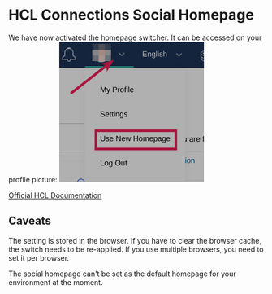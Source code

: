 # HCL Connections Social Homepage

We have now activated the homepage switcher. It can be accessed on your profile picture:
![Homepage Switcher](/assets/images/screen-shots/connections/homepage-switcher.png)

[Official HCL Documentation](https://opensource.hcltechsw.com/connections-doc/v8-cr5/user/homepage/hframe.html)

## Caveats

The setting is stored in the browser. If you have to clear the browser cache, the switch needs to be re-applied. If you use multiple browsers, you need to set it per browser.

The social homepage can't be set as the default homepage for your environment at the moment.
